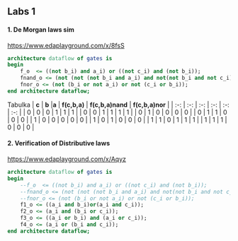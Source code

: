 ## Labs 1

#### 1. De Morgan laws sim
https://www.edaplayground.com/x/8fsS
```vhdl
architecture dataflow of gates is
begin
    f_o  <= ((not b_i) and a_i) or ((not c_i) and (not b_i));
    fnand_o <= (not (not (not b_i and a_i) and not(not b_i and not c_i)));
    fnor_o <= (not (b_i or not a_i) or not (c_i or b_i));
end architecture dataflow;

```



Tabulka
| **c** | **b** |**a** | **f(c,b,a)** | **f(c,b,a)nand** | **f(c,b,a)nor** |
| :-: | :-: | :-: | :-: | :-: | :-: |
| 0 | 0 | 0 | 1 | 1 | 1 |
| 0 | 0 | 1 | 1 | 1 | 1 |
| 0 | 1 | 0 | 0 | 0 | 0 |
| 0 | 1 | 1 | 0 | 0 | 0 |
| 1 | 0 | 0 | 0 | 0 | 0 |
| 1 | 0 | 1 | 0 | 0 | 0 |
| 1 | 1 | 0 | 1 | 1 | 1 |
| 1 | 1 | 1 | 0 | 0 | 0 |

#### 2. Verification of Distributive laws
https://www.edaplayground.com/x/Aqyz


```vhdl
architecture dataflow of gates is
begin
    --f_o  <= ((not b_i) and a_i) or ((not c_i) and (not b_i));
    --fnand_o <= (not (not (not b_i and a_i) and not(not b_i and not c_i)));
    --fnor_o <= (not (b_i or not a_i) or not (c_i or b_i));
    f1_o <= ((a_i and b_i)or(a_i and c_i));
    f2_o <= (a_i and (b_i or c_i));
    f3_o <= ((a_i or b_i) and (a_i or c_i));
    f4_o <= (a_i or (b_i and c_i));
end architecture dataflow;
```
